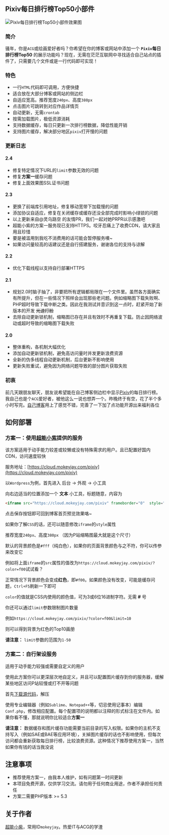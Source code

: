 ## Pixiv每日排行榜Top50小部件

![Pixiv每日排行榜Top50小部件效果图](https://moepic.org/images/2016/12/21/c11a58e36ac4b304611b6af309fdcdb3.png)

### 简介
骚年，你是`ACG`或绘画爱好者吗？你希望在你的博客或网站中添加一个 **`Pixiv`每日排行榜Top50** 的展示功能吗？现在，无需在茫茫互联网中寻找适合自己站点的插件了，只需要几个文件或是一行代码即可实现！

### 特色
- 一行`HTML`代码即可调用，方便快捷
- 适合放在大部分博客或网站的侧边栏
- 自适应宽高。推荐宽度`240px`、高度`380px`
- 点击图片可跳转到对应作品详情页
- 自动更新，无需`crontab`
- 按需加载图片，极低资源消耗
- 支持数据缓存，每日只更新一次排行榜数据，降低性能开销
- 支持图片缓存，解决部分地区`pixiv`打开慢的问题

### 更新日志
#### 2.4
- 修复特定情况下URL的`limit`参数无效的问题
- 修复**方案一**缓存问题
- 修复上面效果图SSL证书问题

#### 2.3
- 更换了前端库引用地址，修复移动宽带下加载慢的问题
- 添加协议自适应，修复在关闭缓存或缓存还没全部完成时影响小绿锁的问题
- 以上更新来自@灵乌路空 的友情PR，我们一起对她PRPR以示感激吧
- 超能小紫的方案一服务现已支持HTTPS。咬牙忍痛上了收费CDN，请大家且用且珍惜
- 要是被滥用到我吃不消费用的话可能会暂停服务噢~
- 如果访问量较高的话建议还是自行搭建服务，谢谢各位的支持与谅解

#### 2.2
- 优化下载线程以支持自行部署HTTPS

#### 2.1
- 规划2.0时脑子抽了，非要把所有逻辑都局限在一个文件里。虽然各方面确实有所提升，但在一些情况下照样会出现那些老问题。例如缩略图下载失败啊、PHP超时导致下载中断之类。因此在我测试并意识到这一点时，赶紧开始了新版本的开发 <del>光速打脸</de>
- 去除自动更新锁机制，缩略图已存在并且有效时不再重复下载。防止因网络波动或超时导致的缩略图下载失败

#### 2.0
- 整体重构，各机制大幅优化
- 添加自动更新锁机制，避免高访问量时并发更新浪费资源
- 全新的伪多线程自动更新机制，后台更新不影响使用
- 更新失败重试，避免因为网络问题导致的部分图片获取失败

### 初衷
前几天跟朋友聊天，朋友说希望能在自己博客侧边栏中显示[Pixiv](http://www.pixiv.net/)的每日排行榜。我自己也是个`ACG`爱好者，被他这么一说也想弄一个。昨晚终于有空，花了半个多小时写完。[自己博客](https://www.mokeyjay.com)用上了感觉不错，完善了一下加了点功能开源出来福利各位

## 如何部署

### 方案一：使用[超能小紫](https://www.mokeyjay.com)提供的服务

该方案适用于动手能力较差或较懒或没有特殊需求的用户。且已配置好国内CDN，访问速度较快

服务地址：[https://cloud.mokeyjay.com/pixiv](https://cloud.mokeyjay.com/pixiv)

以`Wordpress`为例，首先进入 后台 -> 外观 -> 小工具

向右边适当的位置添加一个 **文本** 小工具，标题随意，内容为

```html
<iframe src="https://cloud.mokeyjay.com/pixiv" frameborder="0"  style="width:240px; height:380px;"></iframe>
```

点击保存按钮即可回到博客首页预览效果咯~

如果你了解`CSS`的话，还可以随意修改`iframe`的`style`属性

推荐宽度`240px`、高度`380px` （因为P站缩略图最大就是这个尺寸）

默认的背景颜色是`#fff`（纯白色），如果你的页面背景颜色与之不符，你可以传参来改变它

例如将上面`iframe`的`src`属性的值改为`https://cloud.mokeyjay.com/pixiv/?color=f00`试试看？

正常情况下背景颜色会变成**红色**，即`#f00`。如果颜色没有改变，可能是缓存问题，`Ctrl+F5`刷新一下即可

`color`的值就是CSS内使用的颜色值，可为3或6位16进制字符。无需 **#** 号

你还可以通过`limit`参数限制图片数量

例如`https://cloud.mokeyjay.com/pixiv/?color=f00&limit=10`

则可以得到背景为红色的Top10画册

**请注意：** `limit`参数的范围为`1-50`

### 方案二：自行架设服务

适用于动手能力较强或需要自定义的用户

使用此方案你可以更深层次地自定义，并且可以配置图片缓存到你的服务器，缓解某些地区访问P站较慢或打不开等问题

首先[下载源代码](https://git.oschina.net/mokeyjay/Pixiv-daily-top50-widget/repository/archive/master)，解压

使用专业编辑器（例如`Sublime`、`Notepad++`等，切忌使用记事本）编辑`Conf.php`，修改相应配置。每个配置项的说明都以注释的形式标注在文件内。如果你看不懂，那就说明你比较适合**方案一**

**请注意：** 数据缓存和图片缓存功能需要当前目录的写入权限。如果你的主机不支持写入（例如SAE或BAE等应用环境），关掉图片缓存的话也不影响使用，但每次访问都会重新获取每日排行榜，比较浪费资源。这种情况下推荐使用方案一，当然如果你有钱的话当我没说

## 注意事项

- 推荐使用方案一，由我本人维护，如有问题第一时间更新
- 本项目免费开源，仅供学习交流。请勿用于任何商业用途，作者不承担任何责任
- 方案二需要PHP版本 >= 5.3

## 关于作者

[超能小紫](https://www.mokeyjay.com)，常用ID`mokeyjay`。热爱IT与ACG的学渣
